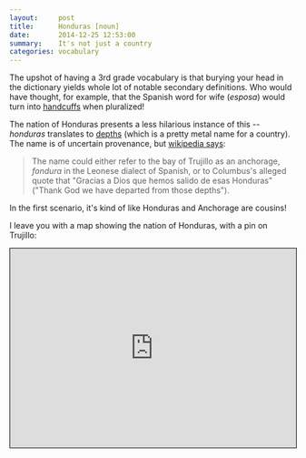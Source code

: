 ```yaml
---
layout:     post
title:      Honduras [noun]
date:       2014-12-25 12:53:00
summary:    It's not just a country
categories: vocabulary
---
```


The upshot of having a 3rd grade vocabulary is that burying your head in the dictionary yields whole lot of notable secondary definitions. Who would have thought, for example, that the Spanish word for wife (_esposa_) would turn into [handcuffs](http://www.wordreference.com/es/en/translation.asp?spen=esposas) when pluralized!

The nation of Honduras presents a less hilarious instance of this -- _honduras_ translates to [depths](http://www.wordreference.com/es/en/translation.asp?spen=honduras) (which is a pretty metal name for a country). The name is of uncertain provenance, but [wikipedia says](http://en.wikipedia.org/wiki/Honduras#Etymology):

> The name could either refer to the bay of Trujillo as an anchorage, _fondura_ in the Leonese dialect of Spanish, or to Columbus's alleged quote that "Gracias a Dios que hemos salido de esas Honduras" ("Thank God we have departed from those depths").

In the first scenario, it's kind of like Honduras and Anchorage are cousins!

I leave you with a map showing the nation of Honduras, with a pin on Trujillo:

<iframe width="100%" height="350" frameborder="0" scrolling="no" marginheight="0" marginwidth="0" src="https://www.openstreetmap.org/export/embed.html?bbox=-89.69238281249999%2C12.586732432464062%2C-82.2216796875%2C19.16592425362801&amp;layer=cyclemap&amp;marker=15.897942401022103%2C-85.95703125" style="border: 1px solid black"></iframe>

